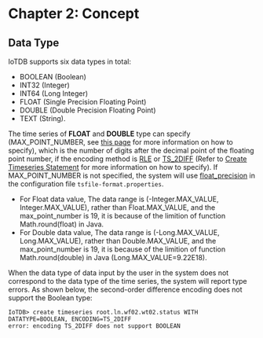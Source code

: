 <!--

    Licensed to the Apache Software Foundation (ASF) under one
    or more contributor license agreements.  See the NOTICE file
    distributed with this work for additional information
    regarding copyright ownership.  The ASF licenses this file
    to you under the Apache License, Version 2.0 (the
    "License"); you may not use this file except in compliance
    with the License.  You may obtain a copy of the License at

        http://www.apache.org/licenses/LICENSE-2.0

    Unless required by applicable law or agreed to in writing,
    software distributed under the License is distributed on an
    "AS IS" BASIS, WITHOUT WARRANTIES OR CONDITIONS OF ANY
    KIND, either express or implied.  See the License for the
    specific language governing permissions and limitations
    under the License.

-->

# Chapter 2: Concept

## Data Type
IoTDB supports six data types in total:
* BOOLEAN (Boolean)
* INT32 (Integer)
* INT64 (Long Integer)
* FLOAT (Single Precision Floating Point)
* DOUBLE (Double Precision Floating Point)
* TEXT (String).


The time series of **FLOAT** and **DOUBLE** type can specify (MAX\_POINT\_NUMBER, see [this page](/#/Documents/0.8.2/chap5/sec1) for more information on how to specify), which is the number of digits after the decimal point of the floating point number, if the encoding method is [RLE](/#/Documents/0.8.2/chap2/sec3) or [TS\_2DIFF](/#/Documents/0.8.2/chap2/sec3) (Refer to [Create Timeseries Statement](/#/Documents/0.8.2/chap5/sec1) for more information on how to specify). If MAX\_POINT\_NUMBER is not specified, the system will use [float\_precision](/#/Documents/0.8.2/chap4/sec2) in the configuration file `tsfile-format.properties`.

* For Float data value, The data range is (-Integer.MAX_VALUE, Integer.MAX_VALUE), rather than Float.MAX_VALUE, and the max_point_number is 19, it is because of the limition of function Math.round(float) in Java.
* For Double data value, The data range is (-Long.MAX_VALUE, Long.MAX_VALUE), rather than Double.MAX_VALUE, and the max_point_number is 19, it is because of the limition of function Math.round(double) in Java (Long.MAX_VALUE=9.22E18).

When the data type of data input by the user in the system does not correspond to the data type of the time series, the system will report type errors. As shown below, the second-order difference encoding does not support the Boolean type:

```
IoTDB> create timeseries root.ln.wf02.wt02.status WITH DATATYPE=BOOLEAN, ENCODING=TS_2DIFF
error: encoding TS_2DIFF does not support BOOLEAN
```
